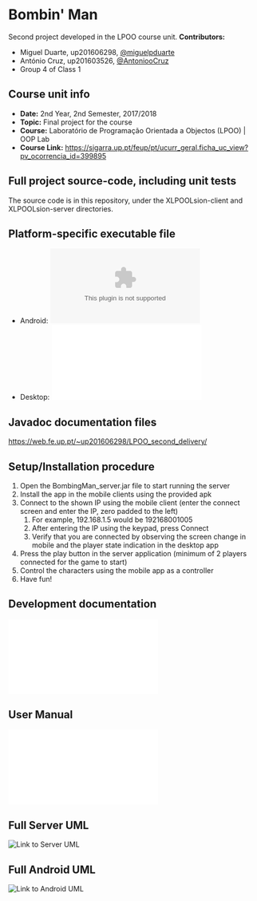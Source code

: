 # Bombin' Man
Second project developed in the LPOO course unit.
**Contributors:**
* Miguel Duarte, up201606298, [@miguelpduarte](https://github.com/miguelpduarte)
* António Cruz, up201603526, [@AntoniooCruz](https://github.com/AntoniooCruz)
* Group 4 of Class 1

## Course unit info
* **Date:** 2nd Year, 2nd Semester, 2017/2018
* **Topic:** Final project for the course
* **Course:** Laboratório de Programação Orientada a Objectos (LPOO) | OOP Lab
* **Course Link:** https://sigarra.up.pt/feup/pt/ucurr_geral.ficha_uc_view?pv_ocorrencia_id=399895

## Full project source-code, including unit tests
The source code is in this repository, under the XLPOOLsion-client and XLPOOLsion-server directories.

## Platform-specific executable file
* Android: ![Android APK](deliverables/executables/Bombin'_Man.apk?raw=true "Android APK")
* Desktop: ![Recompiled jar in a new project](deliverables/executables/Bombin'_Man_Server.jar?raw=true "Server JAR")

## Javadoc documentation files
https://web.fe.up.pt/~up201606298/LPOO_second_delivery/

## Setup/Installation procedure
1. Open the BombingMan_server.jar file to start running the server
1. Install the app in the mobile clients using the provided apk
1. Connect to the shown IP using the mobile client (enter the connect screen and enter the IP, zero padded to the left)
    1. For example, 192.168.1.5 would be 192168001005
    1. After entering the IP using the keypad, press Connect
    1. Verify that you are connected by observing the screen change in mobile and the player state indication in the desktop app
1. Press the play button in the server application (minimum of 2 players connected for the game to start)
1. Control the characters using the mobile app as a controller
1. Have fun!

## Development documentation
![Link to Development Documentation](deliverables/Development_Documentation.pdf "Development Documentation")

## User Manual
![Link to User Manual](deliverables/User_Manual.pdf "User Manual PDF")
## Full Server UML
![Link to Server UML](deliverables/ServerFullUML.png "Server Full UML")

## Full Android UML
![Link to Android UML](deliverables/AndroidFullUML.png "Android Full UML")
